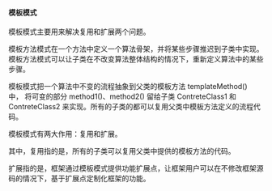 #### 模板模式

模板模式主要用来解决复用和扩展两个问题。

模板方法模式在一个方法中定义一个算法骨架，并将某些步骤推迟到子类中实现。模板方法模式可以让子类在不改变算法整体结构的情况下，重新定义算法中的某些步骤。


模板模式把一个算法中不变的流程抽象到父类的模板方法 templateMethod() 中， 将可变的部分 method1()、method2() 留给子类 ContreteClass1 和 ContreteClass2 来实现。所有的子类的都可以复用父类中模板方法定义的流程代码。


模板模式有两大作用：复用和扩展。

其中，复用指的是，所有的子类可以复用父类中提供的模板方法的代码。

扩展指的是，框架通过模板模式提供功能扩展点，让框架用户可以在不修改框架源码的情况下，基于扩展点定制化框架的功能。

